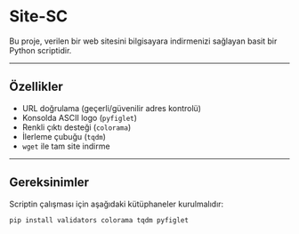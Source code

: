 # Site-SC 

Bu proje, verilen bir web sitesini bilgisayara indirmenizi sağlayan basit bir Python scriptidir.  

---

##  Özellikler
- URL doğrulama (geçerli/güvenilir adres kontrolü)
- Konsolda ASCII logo (`pyfiglet`)
- Renkli çıktı desteği (`colorama`)
- İlerleme çubuğu (`tqdm`)
- `wget` ile tam site indirme

---

##  Gereksinimler
Scriptin çalışması için aşağıdaki kütüphaneler kurulmalıdır:

```bash
pip install validators colorama tqdm pyfiglet
